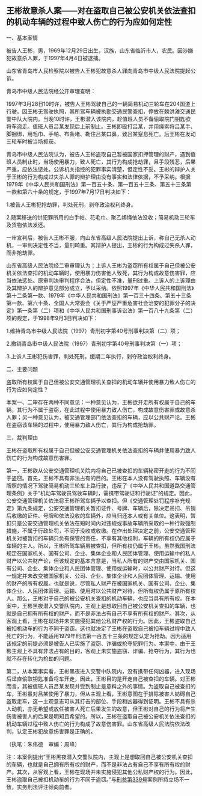 ## 王彬故意杀人案——对在盗取自己被公安机关依法查扣的机动车辆的过程中致人伤亡的行为应如何定性

一、基本案情

被告人王彬，男，1969年12月29日出生，汉族，山东省临沂市人，农民。因涉嫌犯故意杀人罪，于1997年4月4日被逮捕。

山东省青岛市人民检察院以被告人王彬犯故意杀人罪向青岛市中级人民法院提起公诉。

青岛市中级人民法院经公开审理查明：

1997年3月28日10时许，被告人王彬驾驶自己的一辆简易机动三轮车在204国道上行驶。因王彬无驾驶执照，其所驾车辆被执勤交通民警查扣，停放在棘洪滩交通民警中队大院内。当晚10时许，王彬潜入该院内，趁值班人员不备偷取院门钥匙欲将车盗走。值班人员吕某发现后上前制止。王彬即殴打吕某，并用绳索将吕某手、脚捆绑，用毛巾、手帕、布条堵、勒住吕某口鼻，致吕某窒息死亡。后王彬在发动三轮车时被当场抓获。

青岛市中级人民法院认为，被告人王彬盗取自己暂被国家扣押管理的财产，遇到值班人员制止时，当场使用暴力，致人死亡，其行为构成抢劫罪，且手段残忍，后果严重，应依法惩处。公诉机关指控的犯罪事实清楚，但定性不妥。王彬的辩护人关于王彬的行为构成过失杀人罪的辩护理由没有事实和法律依据，不予采纳。根据1979年《中华人民共和国刑法》第一百五十条、第一百五十三条、第五十三条第一款和第六十条的规定，于1997年7月17日判决如下：

1.被告人王彬犯抢劫罪，判处死刑，剥夺政治权利终身。

2.随案移送的供犯罪所用的白手帕、花毛巾、聚乙烯绳依法没收；简易机动三轮车及货物依法发还。

一审宣判后，被告人王彬不服，向山东省高级人民法院提出上诉，称自己无杀人动机，一审判决定性不当，量刑畸重。其辩护人提出，王彬的行为构成过失杀人罪，而非抢劫罪。

山东省高级人民法院经二审审理认为：上诉人王彬为盗窃所有权属于自己但被公安机关依法查扣的机动车辆时，使用暴力伤害他人致死，其行为构成故意伤害罪，应当依法惩处。原审判决审判程序合法，但定性不准，量刑过重。上诉人的上诉理由及其辩护人的辩护意见部分成立，予以采纳。依照1997年《中华人民共和国刑法》第十二条第一款、1979年《中华人民共和国刑法》第一百三十四条、第五十三条第一款、第六十条、全国人大常委会《关于严惩严重危害社会治安的犯罪分子的决定》第一条第（二）项和《中华人民共和国刑事诉讼法》第一百八十九条第（二）项的规定，于1998年9月3日判决如下：

1.维持青岛市中级人民法院（1997）青刑初字第40号刑事判决第（二）项；

2.撤销青岛市中级人民法院（1997）青刑初字第40号刑事判决第（一）项；

3.上诉人王彬犯伤害罪，判处死刑，缓期二年执行，剥夺政治权利终身。

二、主要问题

盗取所有权属于自己但被公安交通管理机关查扣的机动车辆并使用暴力致人伤亡的行为应如何定性？

本案一、二审存在两种不同意见：一种意见认为，王彬欲开走所有权属于自己的车辆，其行为不属于盗窃，在此过程中使用暴力致人伤亡，构成故意伤害罪或故意杀人罪；另一种意见认为，被交通管理部门依法查扣的车辆，应以公共财产论。王彬在盗窃该车辆的过程中，使用暴力致人伤亡，其行为构成抢劫罪。

三、裁判理由

王彬在盗取所有权属于自己但被公安交通管理机关依法查扣的车辆并使用暴力致人伤亡的行为构成故意伤害罪。

第一，王彬欲从公安交通管理机关院内将自己已被查扣的车辆秘密开走的行为不同于盗窃。首先，王彬不具有非法占有的目的。王彬在本人没有驾驶执照、车辆没有牌照的情况下驾驶简易机动三轮车上路行驶，违反了《中华人民共和国道路交通管理条例》关于“机动车驾驶员驾驶车辆时，需携带驾驶证和行驶证”的规定。因此，公安交通管理机关依法将王彬所驾车辆予以查扣。但《交通管理处罚程序补充规定》第九条规定，公安交通管理机关暂扣证件、号牌、车辆后，除决定吊扣、吊销后收缴的证件、号牌和依法没收的车辆外，应当归还本人或有关单位。这表明，暂扣只是公安交通管理机关依法在短时间内对违规或事故车辆所采取的一种行政强制措施，不属于行政处罚，不同于没收或收缴。在作出处理决定之前，公安交通管理机关对被暂扣的车辆只负有保管的责任，不享有其他权利，车辆的所有权仍应属于车辆的主人。所以，王彬所驾车辆虽被查扣，但所有权仍属于王彬。虽然我国刑法规定在国家机关、国有公司、企业、集体企业和人民团体管理、使用运输中的私人财产以公共财产论，但该规定的基本含意是，当私人所有的财产交由国家机关、国有公司、企业、集体企业和人民团体管理、使用或运输时，以公共财产对待。但这一规定并未改变被国家机关、公司、企业、集体企业和人民团体管理、运输、使用的财产的所有权属。也就是说，尽管私人财产在被国家机关、国有公司、企业、集体企业、人民团体管理、运输、使用时以公共财产对待，但所有权仍属于原所有权人。那么，王彬对于自己的被公安机关查扣的机动车辆，也应当具有所有权。在本案中，王彬黑夜潜入交警队院内，主观上是想取回自己被公安机关查扣的车辆，也就是自己拥有所有权的财产，而不是非法占有自己不享有所有权的财产。其次，从客观上看，王彬在现场并未实施侵犯其他公私财产权的行为。因此，王彬盗取自己被扣机动车的行为不同于盗窃。这也就决定了王彬在盗取自己被扣车辆过程中致人死亡的行为，不能适用1979年刑法第一百五十三条的规定认定为抢劫。因为适用该规定的前提必须是被告人已实施了盗窃、诈骗或抢夺犯罪行为。本案中，由于王彬主观上不具有非法占有的目的，客观上未实施盗窃、诈骗、抢夺行为，其行为也就不存在转化为抢劫的问题。

第二，从本案事实看，王彬黑夜进入交警中队院内，没有携带任何凶器，进入现场后迳直偷取钥匙准备将车开走，因此，王彬目的是开走自己被查扣的车辆。对王彬而言，其被值班人员吕某发现并受到制止是意料之外的事情。为盗取自己被查扣的车，王彬虽对吕某使用了暴力，但从主观上看，王彬意图在于排除被害人妨碍自己盗取走车，这一主观意志可从其打击的部位、手段和凶器得到证明。王彬不具有杀人动机，亦无希望或放任被害人死亡后果发生的故意，但王彬对自己的行为将产生伤害被害人的后果是明知且希望的。所以，王彬在盗取自己被公安机关依法查扣的机动车辆过程中致人伤亡的行为构成了故意伤害罪。山东省高级人民法院依法改判，认定王彬犯故意伤害罪是正确的。

（执笔：朱伟德　审编：周峰）

注：本案例提出“王彬黑夜潜入交警队院内，主观上是想取回自己被公安机关查扣的车辆，也就是自己拥有所有权的财产，而不是非法占有自己不享有所有权的财产。其次，从客观上看，王彬在现场并未实施侵犯其他公私财产权的行为。因此，王彬盗取自己被扣机动车的行为不同于盗窃。”与[刑参第339号](http://xsba0.com/xsal/xssp1/201-400/xssp0339.htm)案例所持立场不一致，实务刑法评注倾向前者。